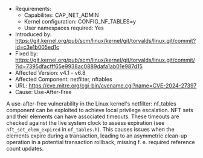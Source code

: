 - Requirements:
    - Capabilites: CAP_NET_ADMIN
    - Kernel configuration: CONFIG_NF_TABLES=y
    - User namespaces required: Yes
- Introduced by: https://git.kernel.org/pub/scm/linux/kernel/git/torvalds/linux.git/commit?id=c3e1b005ed1c
- Fixed by: https://git.kernel.org/pub/scm/linux/kernel/git/torvalds/linux.git/commit/?id=7395dfacfff65e9938ac0889dafa1ab01e987d15
- Affected Version: v4.1 - v6.8
- Affected Component: netfilter, nftables
- URL: https://cve.mitre.org/cgi-bin/cvename.cgi?name=CVE-2024-27397
- Cause: Use-After-Free

A use-after-free vulnerability in the Linux kernel's netfilter: nf_tables component can be exploited to achieve local privilege escalation.
NFT sets and their elements can have associated timeouts.
These timeouts are checked against the live system clock to assess expiration (see `nft_set_elem_expired` in `nf_tables.h`).
This causes issues when the elements expire during a transaction, leading to an asymmetric clean-up operation in a potential transaction
rollback, missing f. e. required reference count updates.
